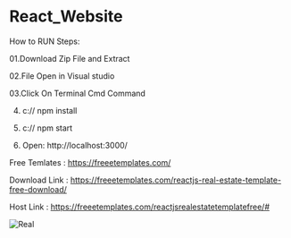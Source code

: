# React_Website
How to RUN Steps:

01.Download Zip File and Extract

02.File Open in Visual studio

03.Click On Terminal Cmd Command

04. c:// npm install

05. c:// npm start

06. Open: http://localhost:3000/

Free Temlates : https://freeetemplates.com/

Download Link : https://freeetemplates.com/reactjs-real-estate-template-free-download/

Host Link : https://freeetemplates.com/reactjsrealestatetemplatefree/#

![Real](https://user-images.githubusercontent.com/84727061/193248100-2bc29351-0708-442f-a9ef-2b9ac9cd5307.PNG)

